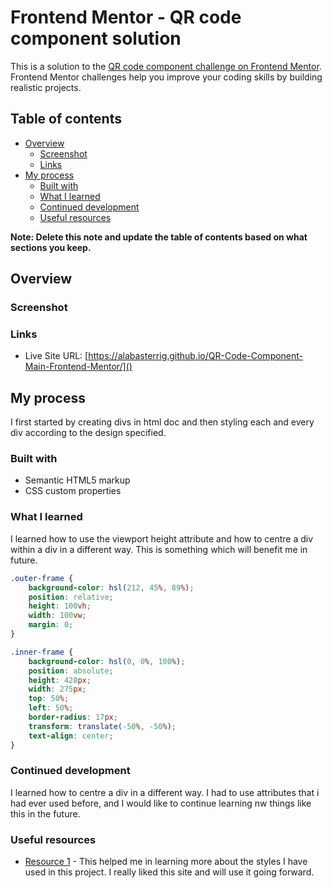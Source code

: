 # Frontend Mentor - QR code component solution

This is a solution to the [QR code component challenge on Frontend Mentor](https://www.frontendmentor.io/challenges/qr-code-component-iux_sIO_H). Frontend Mentor challenges help you improve your coding skills by building realistic projects. 

## Table of contents

- [Overview](#overview)
  - [Screenshot](#screenshot)
  - [Links](#links)
- [My process](#my-process)
  - [Built with](#built-with)
  - [What I learned](#what-i-learned)
  - [Continued development](#continued-development)
  - [Useful resources](#useful-resources)

**Note: Delete this note and update the table of contents based on what sections you keep.**

## Overview

### Screenshot


### Links

- Live Site URL: [https://alabasterrig.github.io/QR-Code-Component-Main-Frontend-Mentor/]()

## My process

I first started by creating divs in html doc and then styling each and every div according to the design specified.

### Built with

- Semantic HTML5 markup
- CSS custom properties


### What I learned

I learned how to use the viewport height attribute and how to centre a div within a div in a different way. This is something which will benefit me in future.


```css
.outer-frame {
    background-color: hsl(212, 45%, 89%);
    position: relative;
    height: 100vh;
    width: 100vw;
    margin: 0;
}

.inner-frame {
    background-color: hsl(0, 0%, 100%);
    position: absolute;
    height: 428px;
    width: 275px;
    top: 50%;
    left: 50%;
    border-radius: 17px;
    transform: translate(-50%, -50%);
    text-align: center;
}
```

### Continued development

I learned how to centre a div in a different way. I had to use attributes that i had ever used before, and I would like to continue learning nw things like this in the future.

### Useful resources

- [Resource 1](https://developer.mozilla.org/en-US/) - This helped me in learning more about the styles I have used in this project. I really liked this site and will use it going forward.

